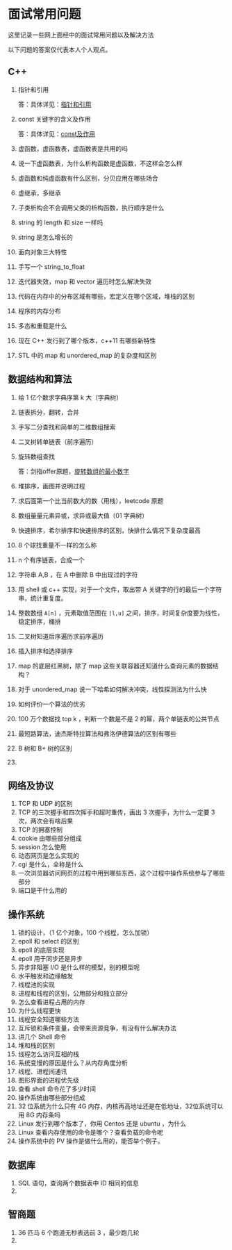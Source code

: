 # 面试常用问题

这里记录一些网上面经中的面试常用问题以及解决方法

以下问题的答案仅代表本人个人观点。

## C++ 

1. 指针和引用

   答：具体详见：[指针和引用](C++/指针和引用.md)

2. const 关键字的含义及作用

   答：具体详见：[const及作用](C++/const及作用.md)

3. 虚函数，虚函数表，虚函数表是共用的吗

4. 说一下虚函数表，为什么析构函数是虚函数，不这样会怎么样

5. 虚函数和纯虚函数有什么区别，分贝应用在哪些场合

6. 虚继承，多继承

7. 子类析构会不会调用父类的析构函数，执行顺序是什么

8. string 的 length 和 size 一样吗

9. string 是怎么增长的

10. 面向对象三大特性

11. 手写一个 string_to_float

12. 迭代器失效，map 和 vector 遍历时怎么解决失效

13. 代码在内存中的分布区域有哪些，宏定义在哪个区域，堆栈的区别

14. 程序的内存分布

15. 多态和重载是什么

16. 现在 C++ 发行到了哪个版本，c++11 有哪些新特性

17. STL 中的 map 和 unordered_map 的复杂度和区别



## 数据结构和算法

1. 给 1 亿个数求字典序第 k 大（字典树）

2. 链表拆分，翻转，合并

3. 手写二分查找和简单的二维数组搜索

4. 二叉树转单链表（前序遍历）

5. 旋转数组查找

   答：剑指offer原题，[旋转数组的最小数字](https://github.com/riba2534/MyLearnNotes/blob/master/%E6%95%B0%E6%8D%AE%E7%BB%93%E6%9E%84%E5%92%8C%E7%AE%97%E6%B3%95/%E5%89%91%E6%8C%87Offer/%E6%97%8B%E8%BD%AC%E6%95%B0%E7%BB%84%E7%9A%84%E6%9C%80%E5%B0%8F%E6%95%B0%E5%AD%97.md) 

6. 堆排序，画图并说明过程

7. 求后面第一个比当前数大的数（用栈），leetcode 原题

8. 数组量量元素异或，求异或最大值（01 字典树）

9. 快速排序，希尔排序和快速排序的区别，快排什么情况下复杂度最高

10. 8 个球找重量不一样的怎么称

11. n 个有序链表，合成一个

12. 字符串 A,B ，在 A 中删除 B 中出现过的字符

13. 用 shell 或 c++ 实现，对于一个文件，取出带 A 关键字的行的最后一个字符串，统计重复度。

14. 整数数组 `A[n]` ，元素取值范围在 `[l,u]` 之间，排序，时间复杂度要为线性，稳定排序，桶排

15. 二叉树知道后序遍历求前序遍历

16. 插入排序和选择排序

17. map 的底层红黑树，除了 map 这些关联容器还知道什么查询元素的数据结构？

18. 对于  unordered_map 说一下哈希如何解决冲突，线性探测法为什么快

19. 如何评价一个算法的优劣

20. 100 万个数据找 top k ，判断一个数是不是 2 的幂，两个单链表的公共节点

21. 最短路算法，迪杰斯特拉算法和弗洛伊德算法的区别有哪些

22. B 树和 B+ 树的区别

23. 



## 网络及协议

1. TCP 和 UDP 的区别
2. TCP 的三次握手和四次挥手和超时重传，画出 3 次握手，为什么一定要 3 次，两次会有啥后果
3. TCP 的拥塞控制
4. cookie 由哪些部分组成
5. session 怎么使用
6. 动态网页是怎么实现的
7. cgi 是什么，全称是什么
8. 一次浏览器访问网页的过程中用到哪些东西，这个过程中操作系统参与了哪些部分
9. 端口是干什么用的

## 操作系统

1. 锁的设计，（1 亿个对象，100 个线程，怎么加锁）
2. epoll 和 select 的区别
3. epoll 的底层实现
4. epoll 用于同步还是异步
5. 异步非阻塞 I/O 是什么样的模型，别的模型呢
6. 水平触发和边缘触发
7. 线程池的实现
8. 进程和线程的区别，公用部分和独立部分
9. 怎么查看进程占用的内存
10. 为什么线程更快
11. 线程安全知道哪些方法
12. 互斥锁和条件变量，会带来资源竞争，有没有什么解决办法
13. 讲几个 Shell 命令
14. 堆和栈的区别
15. 线程怎么访问互相的栈
16. 系统变慢的原因是什么？从内存角度分析
17. 线程、进程间通讯
18. 图形界面的进程优先级
19. 查看 shell 命令花了多少时间
20. 操作系统由哪些部分组成
21. 32 位系统为什么只有 4G 内存，内核再高地址还是在低地址，32位系统可以用 8G 内存条吗
22. Linux 发行到哪个版本了，你用 Centos 还是 ubuntu ，为什么
23. Linux 查看内存使用的命令是哪个？查看负载的命令呢
24. 操作系统中的 PV 操作是做什么用的，能否举个例子。



## 数据库

1. SQL 语句，查询两个数据表中 ID 相同的信息
2. 

## 智商题

1. 36 匹马 6 个跑道无秒表选前 3 ，最少跑几轮
2. 